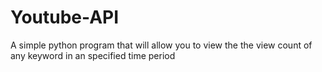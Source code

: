 # Youtube-API
A simple python program that will allow you to view the the view count of any keyword in an specified time period
